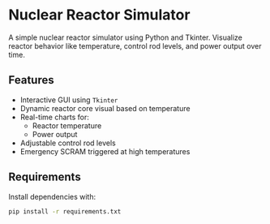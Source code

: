 # Nuclear Reactor Simulator

A simple nuclear reactor simulator using Python and Tkinter. Visualize reactor behavior like temperature, control rod levels, and power output over time.

## Features

- Interactive GUI using `Tkinter`
- Dynamic reactor core visual based on temperature
- Real-time charts for:
  - Reactor temperature
  - Power output
- Adjustable control rod levels
- Emergency SCRAM triggered at high temperatures


## Requirements

Install dependencies with:

```bash
pip install -r requirements.txt
